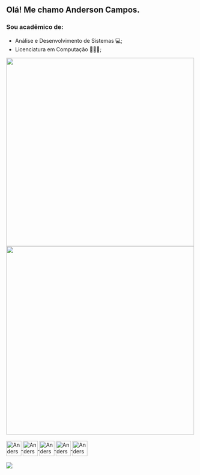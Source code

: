 ## Olá! Me chamo Anderson Campos.
### Sou acadêmico de:
- Análise e Desenvolvimento de Sistemas 💻;
- Licenciatura em Computação 👨🏽‍🏫;

<div>
    <a href="https://github.com/AndersonCamposs">
    <img heigth="180em" width="500em" src="https://github-readme-stats.vercel.app/api?username=AndersonCamposs&show_icons=true&theme=dark&include_all_commits=true&count_private=true"/>
    <br/>
    <img heigth="180em" width="500em "src="https://github-readme-stats.vercel.app/api/top-langs/?username=AndersonCamposs&layout=compact&langs_count=16&theme=dark"/>
</div>

<br/>

<div>
    <img alt="AndersonCamposs - Python" align=center width=40 heigth=40 src="https://cdn.jsdelivr.net/gh/devicons/devicon@latest/icons/python/python-original.svg"/>
    <img alt="AndersonCamposs - Java" align=center width=40 heigth=40 src="https://cdn.jsdelivr.net/gh/devicons/devicon@latest/icons/java/java-original.svg"/> 
    <img alt="AndersonCamposs - JavaScript" align=center width=40 heigth=40 src="https://cdn.jsdelivr.net/gh/devicons/devicon@latest/icons/javascript/javascript-original.svg"/>
    <img alt="AndersonCamposs - NodeJS" align=center width=40 heigth=40 src="https://cdn.jsdelivr.net/gh/devicons/devicon@latest/icons/nodejs/nodejs-original.svg"/>
    <img alt="AndersonCamposs - MongoDB" align=center width=40 heigth=40 src="https://cdn.jsdelivr.net/gh/devicons/devicon@latest/icons/mongodb/mongodb-original.svg"/>
</div>

<br/>

<div>
  <a href="mailto:anderson.camposs87@outlook.com"> <img src="https://img.shields.io/badge/Microsoft_Outlook-0078D4?style=for-the-badge&logo=microsoft-outlook&logoColor=white"> </a>
</div>
